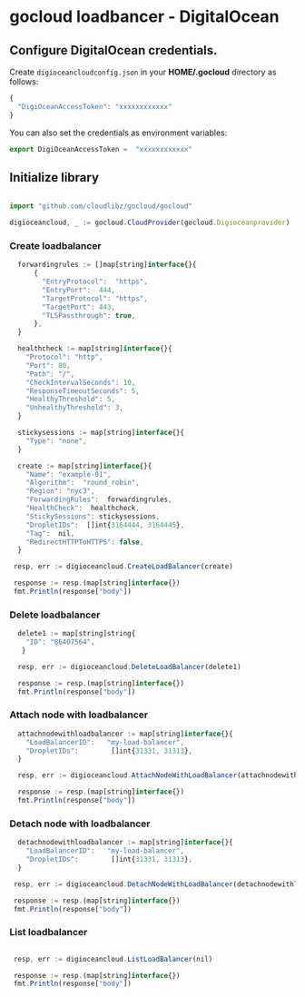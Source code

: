 # gocloud loadbancer - DigitalOcean

## Configure DigitalOcean credentials.

Create `digioceancloudconfig.json` in your <b>HOME/.gocloud</b> directory as follows:
```js
{
  "DigiOceanAccessToken": "xxxxxxxxxxxx"
}
```

You can also set the credentials as environment variables:
```js
export DigiOceanAccessToken =  "xxxxxxxxxxxx"
```

## Initialize library

```js

import "github.com/cloudlibz/gocloud/gocloud"

digioceancloud, _ := gocloud.CloudProvider(gocloud.Digioceanprovider)
```

### Create loadbalancer

```js
  forwardingrules := []map[string]interface{}{
      {
        "EntryProtocol":  "https",
        "EntryPort":  444,
        "TargetProtocol": "https",
        "TargetPort": 443,
        "TLSPassthrough": true,
      },
  }

  healthcheck := map[string]interface{}{
    "Protocol": "http",
    "Port": 80,
    "Path": "/",
    "CheckIntervalSeconds": 10,
    "ResponseTimeoutSeconds": 5,
    "HealthyThreshold": 5,
    "UnhealthyThreshold": 3,
  }

  stickysessions := map[string]interface{}{
    "Type": "none",
  }

  create := map[string]interface{}{
    "Name": "example-01",
    "Algorithm":  "round_robin",
    "Region": "nyc3",
    "ForwardingRules":  forwardingrules,
    "HealthCheck":  healthcheck,
    "StickySessions": stickysessions,
    "DropletIDs":  []int{3164444, 3164445},
    "Tag":  nil,
    "RedirectHTTPToHTTPS": false,
  }

 resp, err := digioceancloud.CreateLoadBalancer(create)

 response := resp.(map[string]interface{})
 fmt.Println(response["body"])
```

### Delete loadbalancer

```js
  delete1 := map[string]string{
    "ID": "86407564",
   }

  resp, err := digioceancloud.DeleteLoadBalancer(delete1)

  response := resp.(map[string]interface{})
  fmt.Println(response["body"])
```

### Attach node with loadbalancer

```js
  attachnodewithloadbalancer := map[string]interface{}{
    "LoadBalancerID":   "my-load-balancer",
    "DropletIDs":        []int{31331, 31313},
  }

  resp, err := digioceancloud.AttachNodeWithLoadBalancer(attachnodewithloadbalancer)

  response := resp.(map[string]interface{})
  fmt.Println(response["body"])
```

### Detach node with loadbalancer

```js
  detachnodewithloadbalancer := map[string]interface{}{
    "LoadBalancerID":   "my-load-balancer",
    "DropletIDs":        []int{31331, 31313},
  }

 resp, err := digioceancloud.DetachNodeWithLoadBalancer(detachnodewithloadbalancer)

 response := resp.(map[string]interface{})
 fmt.Println(response["body"])
```


### List loadbalancer

```js

 resp, err := digioceancloud.ListLoadBalancer(nil)

 response := resp.(map[string]interface{})
 fmt.Println(response["body"])
```
